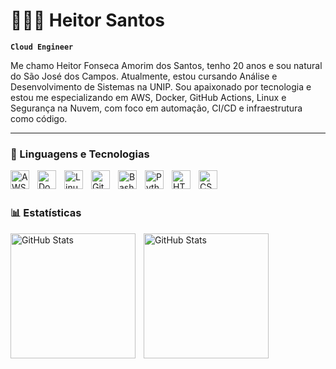 # 👩🏻‍💻 Heitor Santos

**`Cloud Engineer`**

Me chamo Heitor Fonseca Amorim dos Santos, tenho 20 anos e sou natural do São José dos Campos. Atualmente, estou cursando Análise e Desenvolvimento de Sistemas na UNIP. Sou apaixonado por tecnologia e estou me especializando em AWS, Docker, GitHub Actions, Linux e Segurança na Nuvem, com foco em automação, CI/CD e infraestrutura como código.


---

### 🤖 Linguagens e Tecnologias


<img
    align="left" 
    alt="AWS"
    title="AWS" 
    width="30px" 
    style="padding-right: 10px;" 
    src="https://cdn.jsdelivr.net/gh/devicons/devicon@latest/icons/amazonwebservices/amazonwebservices-original-wordmark.svg" />


<img
align="left" 
alt="Docker"
title="Docker" 
 width="30px" 
style="padding-right: 10px;" 
src="https://cdn.jsdelivr.net/gh/devicons/devicon@latest/icons/docker/docker-original-wordmark.svg" />
          



<img
align="left" 
alt="Linux"
title="Linux" 
 width="30px" 
style="padding-right: 10px;"  
src="https://cdn.jsdelivr.net/gh/devicons/devicon@latest/icons/linux/linux-original.svg" />
                  

<img 
align="left" 
alt="Git"
title="Git" 
 width="30px" 
style="padding-right: 10px;"
src="https://cdn.jsdelivr.net/gh/devicons/devicon@latest/icons/git/git-original.svg" />
          


<img 
align="left" 
alt="Bash"
title="Bash" 
 width="30px" 
style="padding-right: 10px;"
src="https://cdn.jsdelivr.net/gh/devicons/devicon@latest/icons/bash/bash-original.svg" />
          

<img 
align="left" 
alt="Python"
title="Python" 
 width="30px" 
style="padding-right: 10px;"
src="https://cdn.jsdelivr.net/gh/devicons/devicon@latest/icons/python/python-original.svg" />

<img 
align="left" 
alt="HTML"
title="HTML" 
 width="30px" 
style="padding-right: 10px;"
src="https://cdn.jsdelivr.net/gh/devicons/devicon@latest/icons/html5/html5-original.svg" />


<img 
align="left" 
alt="CSS"
title="CSS" 
 width="30px" 
style="padding-right: 10px;"
src="https://cdn.jsdelivr.net/gh/devicons/devicon@latest/icons/css3/css3-original.svg" />
          
          

<br/>
<br/>

### 📊 Estatísticas


<img 
align="left" 
alt="GitHub Stats"
 height="200" 
style="padding-right: 10px;"
src="https://github-readme-stats.vercel.app/api?username=Heitorzeraa&show_icons=true&theme=tokyonight" />

<img 
align="left" 
alt="GitHub Stats"
 height="200" 
style="padding-right: 10px;"
src="https://github-readme-stats.vercel.app/api/top-langs/?username=Heitorzeraa&theme=tokyonight&layout=compact&custom_title=Technologies&langs_count=3" />








